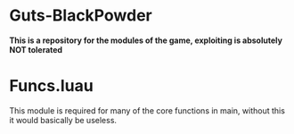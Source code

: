 # Guts-BlackPowder

**This is a repository for the modules of the game, exploiting is absolutely NOT tolerated**

# Funcs.luau

This module is required for many of the core functions in main, without this it would basically be useless.
